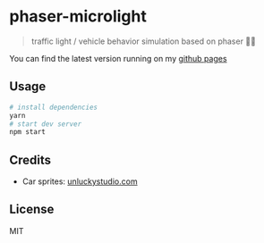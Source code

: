 phaser-microlight
===
> traffic light / vehicle behavior simulation based on phaser 🚦🚗

You can find the latest version running on my [github pages](https://anoff.github.io/phaser-microlight/)

## Usage

```bash
# install dependencies
yarn
# start dev server
npm start
```

## Credits

* Car sprites: [unluckystudio.com](http://unluckystudio.com/game-art-giveaway-7-top-down-vehicles-sprites-pack/)

## License

MIT
